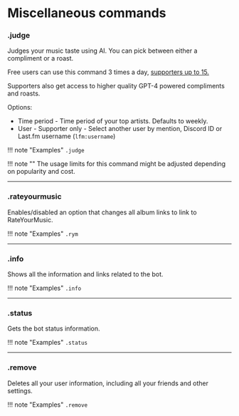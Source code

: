 # Miscellaneous commands

### .judge

Judges your music taste using AI. You can pick between either a compliment or a roast.

Free users can use this command 3 times a day, <a href="/supporter/">supporters up to 15.</a>

Supporters also get access to higher quality GPT-4 powered compliments and roasts.

Options:

* Time period - Time period of your top artists. Defaults to weekly.
* User - Supporter only - Select another user by mention, Discord ID or Last.fm username (`lfm:username`)

!!! note "Examples"
    `.judge`

!!! note ""
    The usage limits for this command might be adjusted depending on popularity and cost.

---

### .rateyourmusic

Enables/disabled an option that changes all album links to link to RateYourMusic.

!!! note "Examples"
    `.rym`

---

### .info

Shows all the information and links related to the bot.

!!! note "Examples"
    `.info`

---
### .status

Gets the bot status information.

!!! note "Examples"
    `.status`

---
### .remove

Deletes all your user information, including all your friends and other settings.

!!! note "Examples"
    `.remove`


